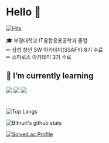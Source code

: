 # Hello 🙌
[![Hits](https://hits.seeyoufarm.com/api/count/incr/badge.svg?url=https%3A%2F%2Fgithub.com%2Fbnuri00%2Fhit-counter&count_bg=%231A1B27&title_bg=%2370A5FD&icon=&icon_color=%23E7E7E7&title=hits&edge_flat=false)](https://hits.seeyoufarm.com)


🎓 부경대학교 IT융합응용공학과 졸업<br/>
✏ 삼성 청년 SW 아카데미(SSAFY) 8기 수료<br/>
✏ 스파로스 아카데미 3기 수료<br/>



## 🌱 I’m currently learning 
<div>
<img src="https://img.shields.io/badge/Spring Boot-6DB33F?style=for-the-badge&logo=spring-boot&logoColor=white">
<img src="https://img.shields.io/badge/linux-FCC624?style=for-the-badge&logo=linux&logoColor=black">
<img src="https://img.shields.io/badge/Next.js-000000?style=for-the-badge&logo=Next.js&logoColor=white"/>
  
</div>

# 
![Top Langs](https://github-readme-stats.vercel.app/api/top-langs/?username=bnuri00&layout=compact&theme=tokyonight)

![Bitnuri's github stats](https://github-readme-stats.vercel.app/api?username=bnuri00&show_icons=true&theme=tokyonight)

[![Solved.ac Profile](http://mazassumnida.wtf/api/v2/generate_badge?boj=puuuu)](https://solved.ac/puuuu/)
